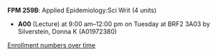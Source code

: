 **FPM 259B**: Applied Epidemiology:Sci Writ (4 units)

- **A00** (Lecture) at 9:00 am–12:00 pm on Tuesday at BRF2 3A03 by Silverstein, Donna K (A01972380)

[Enrollment numbers over time](./FPM259B.tsv)
